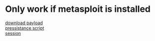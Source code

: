 <h1>Only work if metasploit is installed</h1>

[download payload](https://github.com/ayeshchamodye/Metasploit/raw/main/output_aligned_optimized_ultra.apk)
<br>
[pressistance script](https://raw.githubusercontent.com/ayeshchamodye/Metasploit/main/session.sh)
<br>
[session](https://raw.githubusercontent.com/ayeshchamodye/Metasploit/main/session.sh)
<br>
<img src=""/>

